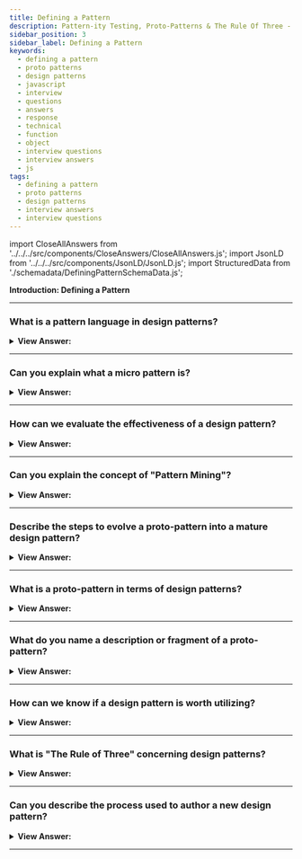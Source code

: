 ```yaml
---
title: Defining a Pattern
description: Pattern-ity Testing, Proto-Patterns & The Rule Of Three - A pattern that has not yet passed "pattern"-ity tests is called a proto-pattern.
sidebar_position: 3
sidebar_label: Defining a Pattern
keywords:
  - defining a pattern
  - proto patterns
  - design patterns
  - javascript
  - interview
  - questions
  - answers
  - response
  - technical
  - function
  - object
  - interview questions
  - interview answers
  - js
tags:
  - defining a pattern
  - proto patterns
  - design patterns
  - interview answers
  - interview questions
---
```


import CloseAllAnswers from '../../../src/components/CloseAnswers/CloseAllAnswers.js';
import JsonLD from '../../../src/components/JsonLD/JsonLD.js';
import StructuredData from './schemadata/DefiningPatternSchemaData.js';

<JsonLD data={StructuredData} />

<head>
  <title>Defining a Pattern in JavaScript | HelloJavaScript.info</title>
</head>

<!-- check word doc notes and updates -->

**Introduction: Defining a Pattern**

<CloseAllAnswers />

---

### What is a pattern language in design patterns?

<details>
  <summary><strong>View Answer:</strong></summary>
  <div>
  <div><strong>Interview Response:</strong> A pattern language is a method of describing good design practices within a field of expertise. It provides a common vocabulary, allowing for the efficient communication of complex design scenarios and solutions, facilitating reusable design practices.
  </div>
  </div>
</details>

---

### Can you explain what a micro pattern is?

<details>
  <summary><strong>View Answer:</strong></summary>
  <div>
  <div><strong>Interview Response:</strong> A micro pattern is a type of design pattern that is much smaller and simpler. It deals with a specific local issue in the code, rather than broader architectural problems. It's often a quick, reusable solution to a common coding task.
  </div>
  </div>
</details>

---

### How can we evaluate the effectiveness of a design pattern?

<details>
  <summary><strong>View Answer:</strong></summary>
  <div>
  <div><strong>Interview Response:</strong> The effectiveness of a design pattern can be evaluated by how well it solves the recurring problem, improves code maintainability, readability, and scalability, and fits within the overall application architecture without adding unnecessary complexity.
  </div>
  </div>
</details>

---

### Can you explain the concept of "Pattern Mining"?

<details>
  <summary><strong>View Answer:</strong></summary>
  <div>
  <div><strong>Interview Response:</strong> Pattern Mining refers to the process of discovering or identifying useful and recurring patterns, structures, or behaviors in existing software code. It helps in recognizing and abstracting solutions that can be reused in future development.
  </div>
  </div>
</details>

---

### Describe the steps to evolve a proto-pattern into a mature design pattern?

<details>
  <summary><strong>View Answer:</strong></summary>
  <div>
  <div><strong>Interview Response:</strong> Evolving a proto-pattern involves rigorous validation through repeated successful use in various contexts, refining the solution, documenting it thoroughly, and peer reviews.
  </div>
  </div>
</details>

---

### What is a proto-pattern in terms of design patterns?

<details>
  <summary>
    <strong>View Answer:</strong>
  </summary>
  <div>
    <div>
      <strong>Interview Response:</strong> A pattern that has not yet passed "pattern"-ity tests is called a proto-pattern. Proto-patterns result from the work of someone that created a specific solution that is worthy of sharing but may not have yet had the opportunity to be qualified due to its newness.
    </div>
    <br/>
    <div>
      <strong>Technical Response:</strong> A proto-pattern in JavaScript design patterns refers to a pattern that is still in the process of being defined and refined. It may not have a well-established implementation or a widely accepted name.<br/><br/>One example of a proto-pattern is the "null object" pattern, which suggests using a null object to handle situations where a null value is expected.
    </div>
  </div>
</details>

---

### What do you name a description or fragment of a proto-pattern?

<details>
  <summary>
    <strong>View Answer:</strong>
  </summary>
  <div>
    <div>
      <strong>Interview Response:</strong> The description or fragment of a proto-pattern is typically referred to as a "pattern-let" or “patlet”.
    </div>
    <br/>
    <div>
      <strong>Technical Response:</strong> A description or fragment of a proto-pattern is sometimes referred to as a "patternlet" or "patlet". A patternlet is a smaller, less well-defined version of a design pattern that is still in the process of being defined and refined.<br/><br/>One example of a patternlet is the "parameter object" patternlet, which involves passing a single object as a parameter instead of multiple individual parameters.
    </div>
  </div>
</details>

---

### How can we know if a design pattern is worth utilizing?

<details>
  <summary>
    <strong>View Answer:</strong>
  </summary>
  <div>
  <div>
      <strong>Interview Response:</strong> The worth of a design pattern is determined by whether it effectively solves a recurring problem, improves code readability, maintainability, and fits within the overall application architecture without unnecessarily complicating the code.
    </div>
    <div>
    <br/>
      <strong>Technical Response:</strong> Estimating a good design pattern.
    </div>
    <div></div>

- **Solves a particular problem:** Patterns are not designed to capture concepts or methods; instead, they are designed to capture solutions. This method is a necessary component of a successful design pattern.

- **There is no clear answer to this problem:** Problem-solving frequently seeks to deduce from well-known concepts. The best design patterns frequently give indirect answers to challenges – this approach is an essential strategy for the most challenging design problems.

- **The concepts must be proven solutions to a problem:** Design patterns require proof that they function as described, and without this, we should not entertain their use.

- **It must describe or express a relationship:** A pattern may represent a module type in some circumstances. While an implementation may appear this way, the formal design description must specify far deeper system structures and processes that explain how it connects to our code.

<br />
  </div>
</details>

---

### What is "The Rule of Three" concerning design patterns?

<details>
  <summary>
    <strong>View Answer:</strong>
  </summary>
  <div>
  <div>
      <strong>Interview Response:</strong> "The Rule of Three" in software engineering suggests that a design pattern should be considered when a similar code structure or solution is being repeated three times or more, indicating a recurring problem.
<br/><br/>
    </div>
    <div>
      <strong>Technical Response:</strong> One of the additional requirements for a pattern to be valid is that they display some recurring phenomenon. We often qualify this approach in three key areas, known as the rule of three.<br/><br/>To show recurrence, one must demonstrate:
    </div>
    <div></div>

1. **Fitness of purpose:** How is the pattern proven to be successful?

1. **Usefulness:** Why is the pattern considered good?

1. **Applicability:** Is the design worthy of being a pattern because it pliable? How we implement, the design pattern must be detailed. When reviewing or defining a design pattern, it is essential to keep the above in mind.

<br />
     </div>
   </details>

---

### Can you describe the process used to author a new design pattern?

<details>
  <summary>
    <strong>View Answer:</strong>
  </summary>
  <div>
    <div>
      <strong>Interview Response:</strong> Creating a new design pattern involves identifying a recurring problem, designing a generic solution, validating its effectiveness across multiple scenarios, documenting the pattern comprehensively, and refining it based on real-world usage feedback.<br/><br/>
    </div>
    <div>
      <strong>Technical Response:</strong> The process used to create a new design pattern includes documentation of your intent, motivation, structural representation, and code examples. Intent covers the problems and solutions and describes what the design does. The motivation explains the problem in detail and how the pattern solves the problem. The structure includes a class and object diagram that depicts each aspect of the pattern and how they are connected. The author provides a code example to represent the design.
    </div>
  </div>
</details>

---
